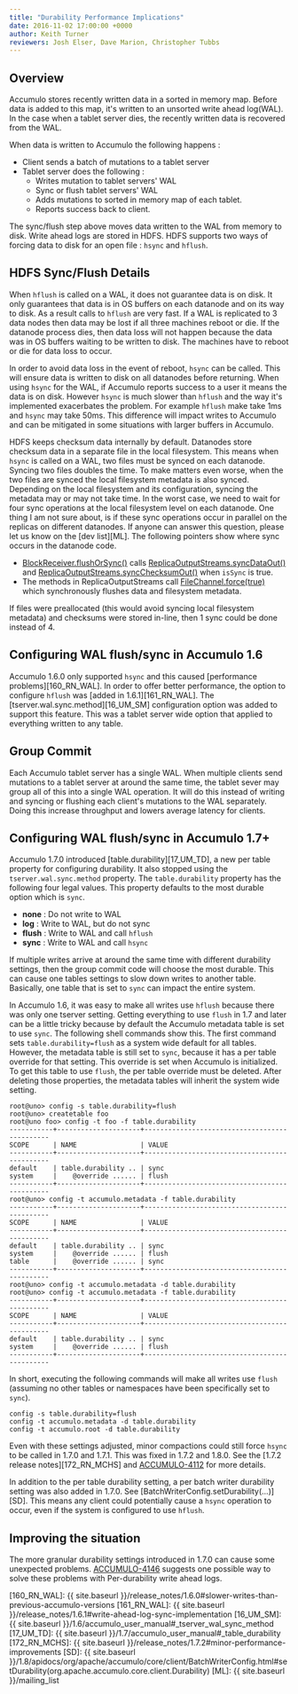 ```yaml
---
title: "Durability Performance Implications"
date: 2016-11-02 17:00:00 +0000
author: Keith Turner
reviewers: Josh Elser, Dave Marion, Christopher Tubbs
---
```


## Overview

Accumulo stores recently written data in a sorted in memory map.  Before data is
added to this map, it's written to an unsorted write ahead log(WAL).  In the
case when a tablet server dies, the recently written data is recovered from the
WAL.

When data is written to Accumulo the following happens :

 * Client sends a batch of mutations to a tablet server
 * Tablet server does the following :
   * Writes mutation to tablet servers' WAL
   * Sync or flush tablet servers' WAL
   * Adds mutations to sorted in memory map of each tablet.
   * Reports success back to client.

The sync/flush step above moves data written to the WAL from memory to disk.
Write ahead logs are stored in HDFS. HDFS supports two ways of forcing data to
disk for an open file : `hsync` and `hflush`.  

## HDFS Sync/Flush Details

When `hflush` is called on a WAL, it does not guarantee data is on disk.  It
only guarantees that data is in OS buffers on each datanode and on its way to disk.
As a result calls to `hflush` are very fast.  If a WAL is replicated to 3 data
nodes then data may be lost if all three machines reboot or die.  If the datanode
process dies, then data loss will not happen because the data was in OS buffers
waiting to be written to disk.  The machines have to reboot or die for data loss to
occur.

In order to avoid data loss in the event of reboot, `hsync` can be called.  This
will ensure data is written to disk on all datanodes before returning.  When
using `hsync` for the WAL, if Accumulo reports success to a user it means the
data is on disk.  However `hsync` is much slower than `hflush` and the way it's
implemented exacerbates the problem.  For example `hflush` make take 1ms and
`hsync` may take 50ms.  This difference will impact writes to Accumulo and can
be mitigated in some situations with larger buffers in Accumulo.

HDFS keeps checksum data internally by default.  Datanodes store checksum data
in a separate file in the local filesystem.  This means when `hsync` is called
on a WAL, two files must be synced on each datanode.  Syncing two files doubles
the time. To make matters even worse, when the two files are synced the local
filesystem metadata is also synced.  Depending on the local filesystem and its
configuration, syncing the metadata may or may not take time.  In the worst
case, we need to wait for four sync operations at the local filesystem level on
each datanode. One thing I am not sure about, is if these sync operations occur
in parallel on the replicas on different datanodes.  If anyone can answer this
question, please let us know on the [dev list][ML]. The following pointers show
where sync occurs in the datanode code.

 * [BlockReceiver.flushOrSync()][fos] calls [ReplicaOutputStreams.syncDataOut()][ros1] and [ReplicaOutputStreams.syncChecksumOut()][ros2] when `isSync` is true.
 * The methods in ReplicaOutputStreams call [FileChannel.force(true)][fcf] which
   synchronously flushes data and filesystem metadata.

If files were preallocated (this would avoid syncing local filesystem metadata)
and checksums were stored in-line, then 1 sync could be done instead of 4.  

## Configuring WAL flush/sync in Accumulo 1.6

Accumulo 1.6.0 only supported `hsync` and this caused [performance
problems][160_RN_WAL].  In order to offer better performance, the option to
configure `hflush` was [added in 1.6.1][161_RN_WAL].  The
[tserver.wal.sync.method][16_UM_SM] configuration option was added to support
this feature.  This was a tablet server wide option that applied to everything
written to any table.

## Group Commit

Each Accumulo tablet server has a single WAL.  When multiple clients send
mutations to a tablet server at around the same time, the tablet sever may group
all of this into a single WAL operation.  It will do this instead of writing and
syncing or flushing each client's mutations to the WAL separately.  Doing this
increase throughput and lowers average latency for clients.

## Configuring WAL flush/sync in Accumulo 1.7+

Accumulo 1.7.0 introduced [table.durability][17_UM_TD], a new per table property
for configuring durability.  It also stopped using the `tserver.wal.sync.method`
property.  The `table.durability` property has the following four legal values.
This property defaults to the most durable option which is `sync`.

 * **none** : Do not write to WAL            
 * **log**  : Write to WAL, but do not sync  
 * **flush** : Write to WAL and call `hflush` 
 * **sync** : Write to WAL and call `hsync`  

If multiple writes arrive at around the same time with different durability
settings, then the group commit code will choose the most durable.  This can
cause one tables settings to slow down writes to another table.  Basically, one
table that is set to `sync` can impact the entire system.

In Accumulo 1.6, it was easy to make all writes use `hflush` because there was
only one tserver setting.  Getting everything to use `flush` in 1.7 and later
can be a little tricky because by default the Accumulo metadata table is set to
use `sync`.  The following shell commands show this. The first command sets
`table.durability=flush` as a system wide default for all tables.  However, the
metadata table is still set to `sync`, because it has a per table override for
that setting.  This override is set when Accumulo is initialized.  To get this
table to use `flush`, the per table override must be deleted.  After deleting
those properties, the metadata tables will inherit the system wide setting.

```
root@uno> config -s table.durability=flush
root@uno> createtable foo
root@uno foo> config -t foo -f table.durability
-----------+---------------------+----------------------------------------------
SCOPE      | NAME                | VALUE
-----------+---------------------+----------------------------------------------
default    | table.durability .. | sync
system     |    @override ...... | flush
-----------+---------------------+----------------------------------------------
root@uno> config -t accumulo.metadata -f table.durability
-----------+---------------------+----------------------------------------------
SCOPE      | NAME                | VALUE
-----------+---------------------+----------------------------------------------
default    | table.durability .. | sync
system     |    @override ...... | flush
table      |    @override ...... | sync
-----------+---------------------+----------------------------------------------
root@uno> config -t accumulo.metadata -d table.durability
root@uno> config -t accumulo.metadata -f table.durability
-----------+---------------------+----------------------------------------------
SCOPE      | NAME                | VALUE
-----------+---------------------+----------------------------------------------
default    | table.durability .. | sync
system     |    @override ...... | flush
-----------+---------------------+----------------------------------------------
```

In short, executing the following commands will make all writes use `flush`
(assuming no other tables or namespaces have been specifically set to `sync`).

```
config -s table.durability=flush
config -t accumulo.metadata -d table.durability
config -t accumulo.root -d table.durability
```

Even with these settings adjusted, minor compactions could still force `hsync`
to be called in 1.7.0 and 1.7.1.  This was fixed in 1.7.2 and 1.8.0.  See the
[1.7.2 release notes][172_RN_MCHS] and [ACCUMULO-4112] for more details.

In addition to the per table durability setting, a per batch writer durability
setting was also added in 1.7.0.  See
[BatchWriterConfig.setDurability(...)][SD].  This means any client could
potentially cause a `hsync` operation to occur, even if the system is
configured to use `hflush`.

## Improving the situation

The more granular durability settings introduced in 1.7.0 can cause some
unexpected problems.  [ACCUMULO-4146] suggests one possible way to solve these
problems with Per-durability write ahead logs.

[fcf]: https://docs.oracle.com/javase/8/docs/api/java/nio/channels/FileChannel.html#force-boolean-
[ros1]: https://github.com/apache/hadoop/blob/release-2.7.1/hadoop-hdfs-project/hadoop-hdfs/src/main/java/org/apache/hadoop/hdfs/server/datanode/fsdataset/ReplicaOutputStreams.java#L78
[ros2]: https://github.com/apache/hadoop/blob/release-2.7.1/hadoop-hdfs-project/hadoop-hdfs/src/main/java/org/apache/hadoop/hdfs/server/datanode/fsdataset/ReplicaOutputStreams.java#L87
[fos]: https://github.com/apache/hadoop/blob/release-2.7.1/hadoop-hdfs-project/hadoop-hdfs/src/main/java/org/apache/hadoop/hdfs/server/datanode/BlockReceiver.java#L358
[ACCUMULO-4146]: https://issues.apache.org/jira/browse/ACCUMULO-4146
[ACCUMULO-4112]: https://issues.apache.org/jira/browse/ACCUMULO-4112
[160_RN_WAL]: {{ site.baseurl }}/release_notes/1.6.0#slower-writes-than-previous-accumulo-versions
[161_RN_WAL]: {{ site.baseurl }}/release_notes/1.6.1#write-ahead-log-sync-implementation
[16_UM_SM]: {{ site.baseurl }}/1.6/accumulo_user_manual#_tserver_wal_sync_method
[17_UM_TD]: {{ site.baseurl }}/1.7/accumulo_user_manual#_table_durability
[172_RN_MCHS]: {{ site.baseurl }}/release_notes/1.7.2#minor-performance-improvements
[SD]: {{ site.baseurl }}/1.8/apidocs/org/apache/accumulo/core/client/BatchWriterConfig.html#setDurability(org.apache.accumulo.core.client.Durability)
[ML]: {{ site.baseurl }}/mailing_list
